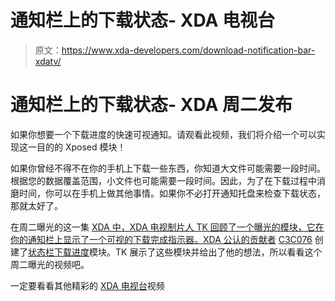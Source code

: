 # 通知栏上的下载状态- XDA 电视台

> 原文：<https://www.xda-developers.com/download-notification-bar-xdatv/>

# 通知栏上的下载状态- XDA 周二发布

如果你想要一个下载进度的快速可视通知。请观看此视频，我们将介绍一个可以实现这一目的的 Xposed 模块！

如果你曾经不得不在你的手机上下载一些东西，你知道大文件可能需要一段时间。根据您的数据覆盖范围，小文件也可能需要一段时间。因此，为了在下载过程中消磨时间，你可以在手机上做其他事情。如果你不必打开通知托盘来检查下载状态，那就太好了。

在周二曝光的这一集 [XDA 中，XDA 电视制片人 TK 回顾了一个曝光的模块，它在你的通知栏上显示了一个可视的下载完成指示器。XDA 公认的贡献者](http://www.xda-developers.com/tag/xposed-tuesday/) [C3C076](http://forum.xda-developers.com/member.php?u=5008415) 创建了[状态栏下载进度](http://forum.xda-developers.com/xposed/modules/app-statusbar-download-progress-v1-0-t2933867)模块。TK 展示了这些模块并给出了他的想法，所以看看这个周二曝光的视频吧。

一定要看看其他精彩的 [XDA 电视台](http://www.xda-developers.com/xda-tv/ "XDA Developer TV")视频
